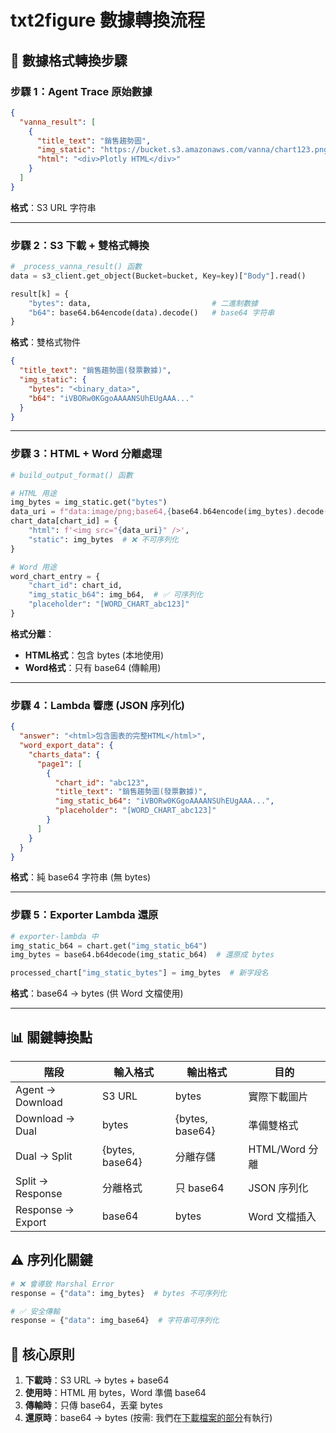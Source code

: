 # txt2figure 數據轉換流程

## 🔄 數據格式轉換步驟

### **步驟 1：Agent Trace 原始數據**
```json
{
  "vanna_result": [
    {
      "title_text": "銷售趨勢圖",
      "img_static": "https://bucket.s3.amazonaws.com/vanna/chart123.png",
      "html": "<div>Plotly HTML</div>"
    }
  ]
}
```
**格式**：S3 URL 字符串

---

### **步驟 2：S3 下載 + 雙格式轉換**
```python
# _process_vanna_result() 函數
data = s3_client.get_object(Bucket=bucket, Key=key)["Body"].read()

result[k] = {
    "bytes": data,                           # 二進制數據
    "b64": base64.b64encode(data).decode()   # base64 字符串
}
```

**格式**：雙格式物件
```json
{
  "title_text": "銷售趨勢圖(發票數據)",
  "img_static": {
    "bytes": "<binary_data>",
    "b64": "iVBORw0KGgoAAAANSUhEUgAAA..."
  }
}
```

---

### **步驟 3：HTML + Word 分離處理**
```python
# build_output_format() 函數

# HTML 用途
img_bytes = img_static.get("bytes")
data_uri = f"data:image/png;base64,{base64.b64encode(img_bytes).decode()}"
chart_data[chart_id] = {
    "html": f'<img src="{data_uri}" />',
    "static": img_bytes  # ❌ 不可序列化
}

# Word 用途
word_chart_entry = {
    "chart_id": chart_id,
    "img_static_b64": img_b64,  # ✅ 可序列化
    "placeholder": "[WORD_CHART_abc123]"
}
```

**格式分離**：
- **HTML格式**：包含 bytes (本地使用)
- **Word格式**：只有 base64 (傳輸用)

---

### **步驟 4：Lambda 響應 (JSON 序列化)**
```json
{
  "answer": "<html>包含圖表的完整HTML</html>",
  "word_export_data": {
    "charts_data": {
      "page1": [
        {
          "chart_id": "abc123",
          "title_text": "銷售趨勢圖(發票數據)",
          "img_static_b64": "iVBORw0KGgoAAAANSUhEUgAAA...",
          "placeholder": "[WORD_CHART_abc123]"
        }
      ]
    }
  }
}
```
**格式**：純 base64 字符串 (無 bytes)

---

### **步驟 5：Exporter Lambda 還原**
```python
# exporter-lambda 中
img_static_b64 = chart.get("img_static_b64")
img_bytes = base64.b64decode(img_static_b64)  # 還原成 bytes

processed_chart["img_static_bytes"] = img_bytes  # 新字段名
```

**格式**：base64 → bytes (供 Word 文檔使用)

---

## 📊 關鍵轉換點

| 階段 | 輸入格式 | 輸出格式 | 目的 |
|------|----------|----------|------|
| Agent → Download | S3 URL | bytes | 實際下載圖片 |
| Download → Dual | bytes | {bytes, base64} | 準備雙格式 |
| Dual → Split | {bytes, base64} | 分離存儲 | HTML/Word 分離 |
| Split → Response | 分離格式 | 只 base64 | JSON 序列化 |
| Response → Export | base64 | bytes | Word 文檔插入 |

## ⚠️ 序列化關鍵

```python
# ❌ 會導致 Marshal Error
response = {"data": img_bytes}  # bytes 不可序列化

# ✅ 安全傳輸
response = {"data": img_base64}  # 字符串可序列化
```

## 🎯 核心原則

1. **下載時**：S3 URL → bytes + base64
2. **使用時**：HTML 用 bytes，Word 準備 base64  
3. **傳輸時**：只傳 base64，丟棄 bytes
4. **還原時**：base64 → bytes (按需: 我們在[下載檔案的部分](../../../../export-lambda/index.py)有執行)